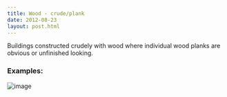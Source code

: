 ```yaml
---
title: Wood - crude/plank
date: 2012-08-23
layout: post.html
---
```

Buildings constructed crudely with wood where individual wood planks are obvious or unfinished looking.

### Examples:
![image](https://user-images.githubusercontent.com/19536044/58650342-09c39100-82d4-11e9-8486-91a8f50c99e2.png)